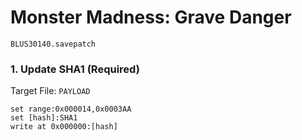 # Monster Madness: Grave Danger 

`BLUS30140.savepatch`

### 1. Update SHA1 (Required)

Target File: `PAYLOAD`

```
set range:0x000014,0x0003AA
set [hash]:SHA1
write at 0x000000:[hash]
```

